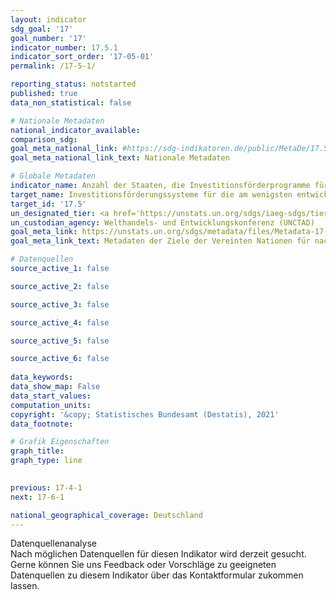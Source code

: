 ```yaml
---
layout: indicator    
sdg_goal: '17'    
goal_number: '17'    
indicator_number: 17.5.1    
indicator_sort_order: '17-05-01'    
permalink: /17-5-1/    

reporting_status: notstarted    
published: true    
data_non_statistical: false    

# Nationale Metadaten    
national_indicator_available:     
comparison_sdg:     
goal_meta_national_link: #https://sdg-indikatoren.de/public/MetaDe/17.5.1.pdf    
goal_meta_national_link_text: Nationale Metadaten    

# Globale Metadaten    
indicator_name: Anzahl der Staaten, die Investitionsförderprogramme für die Entwicklungsländer, einschließlich der am wenigsten entwickelten Länder, beschließen und umsetzen    
target_name: Investitionsförderungssysteme für die am wenigsten entwickelten Länder beschließen und umsetzen    
target_id: '17.5'    
un_designated_tier: <a href='https://unstats.un.org/sdgs/iaeg-sdgs/tier-classification/' title='Klicken Sie hier um weitere Informationen zur UN-Tier-Klassifikation zu erhalten.'  target='_blank'>Tier II</a>    
un_custodian_agency: Welthandels- und Entwicklungskonferenz (UNCTAD)    
goal_meta_link: https://unstats.un.org/sdgs/metadata/files/Metadata-17-05-01.pdf    
goal_meta_link_text: Metadaten der Ziele der Vereinten Nationen für nachhaltige Entwicklung    

# Datenquellen
source_active_1: false

source_active_2: false

source_active_3: false

source_active_4: false

source_active_5: false

source_active_6: false
    
data_keywords:     
data_show_map: False    
data_start_values:     
computation_units:     
copyright: '&copy; Statistisches Bundesamt (Destatis), 2021'    
data_footnote:     

# Grafik Eigenschaften    
graph_title:     
graph_type: line    
    

previous: 17-4-1    
next: 17-6-1    

national_geographical_coverage: Deutschland    
---
```


<span class="status notstarted"> Datenquellenanalyse </span><br>
Nach möglichen Datenquellen für diesen Indikator wird derzeit gesucht.
Gerne können Sie uns Feedback oder Vorschläge zu geeigneten Datenquellen zu diesem Indikator über das Kontaktformular zukommen lassen.